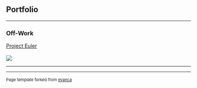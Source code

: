 ## Portfolio

---

### Off-Work

[Project Euler]( udaykkumar/PEular/ )
<br><br>
<img src="https://projecteuler.net/profile/k.uday.kumar.1985.png?raw=true"/>

---




---
<p style="font-size:11px">Page template forked from <a href="https://github.com/evanca/quick-portfolio">evanca</a></p>
<!-- Remove above link if you don't want to attibute -->
